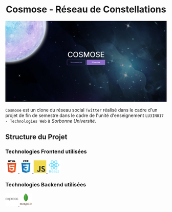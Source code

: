 <h1 align='center'>Cosmose - Réseau de Constellations</h1>

![Bannière Cosmose](https://github.com/Ethan2541/Cosmose/blob/main/Cosmose.png) 

`Cosmose` est un clone du réseau social `Twitter` réalisé dans le cadre d'un projet de fin de semestre dans le cadre de l'unité d'enseignement `LU3IN017 - Technologies Web` à _Sorbonne Université_.


## Structure du Projet

### Technologies Frontend utilisées

<p align='left'> <a href='https://www.w3.org/html/' target='_blank' rel='noreferrer'> <img src='https://raw.githubusercontent.com/devicons/devicon/master/icons/html5/html5-original-wordmark.svg' alt='html5' width='40' height='40'/> </a> <a href='https://www.w3schools.com/css/' target='_blank' rel='noreferrer'> <img src='https://raw.githubusercontent.com/devicons/devicon/master/icons/css3/css3-original-wordmark.svg' alt='css3' width='40' height='40'/> </a> <a href='https://developer.mozilla.org/en-US/docs/Web/JavaScript' target='_blank' rel='noreferrer'> <img src='https://raw.githubusercontent.com/devicons/devicon/master/icons/javascript/javascript-original.svg' alt='javascript' width='40' height='40'/> </a> <a href='https://reactjs.org/' target='_blank' rel='noreferrer'> <img src='https://raw.githubusercontent.com/devicons/devicon/master/icons/react/react-original-wordmark.svg' alt='react' width='40' height='40'/> </a> </p>

### Technologies Backend utilisées

<p align='left'> <a href='https://expressjs.com' target='_blank' rel='noreferrer'> <img src='https://raw.githubusercontent.com/devicons/devicon/master/icons/express/express-original-wordmark.svg' alt='express' width='40' height='40'/> </a> <a href='https://www.mongodb.com/' target='_blank' rel='noreferrer'> <img src='https://raw.githubusercontent.com/devicons/devicon/master/icons/mongodb/mongodb-original-wordmark.svg' alt='mongodb' width='40' height='40'/> </a> </p>